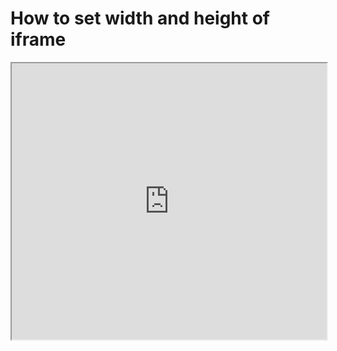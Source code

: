 # How to set width and height of iframe

<iframe width="100%" height=442 src="http://thomas.capogre.co/rmit/ccs/2022/08/19/blogging_browser_mode.html"></iframe>
